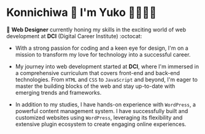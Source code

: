 # Konnichiwa 👋 I'm Yuko 👩🏻‍💻✨
🌱 **Web Designer** currently honing my skills in the exciting world of web development at **DCI** (Digital Career Institute) :octocat:

- With a strong passion for coding and a keen eye for design, I'm on a mission to transform my love for technology into a successful career.

- My journey into web development started at **DCI**, where I'm immersed in a comprehensive curriculum that covers front-end and back-end technologies. From `HTML` and `CSS` to `JavaScript` and beyond, I'm eager to master the building blocks of the web and stay up-to-date with emerging trends and frameworks.

- In addition to my studies, I have hands-on experience with `WordPress`, a powerful content management system. I have successfully built and customized websites using `WordPress`, leveraging its flexibility and extensive plugin ecosystem to create engaging online experiences.
<!--
**yukosuga/yukosuga** is a ✨ _special_ ✨ repository because its `README.md` (this file) appears on your GitHub profile.

Here are some ideas to get you started:

- 🔭 I’m currently working on ...
-  ...
- 👯 I’m looking to collaborate on ...
- 🤔 I’m looking for help with ...
- 💬 Ask me about ...
- 📫 How to reach me: ...
- 😄 Pronouns: ...
- ⚡ Fun fact: ...
-->
